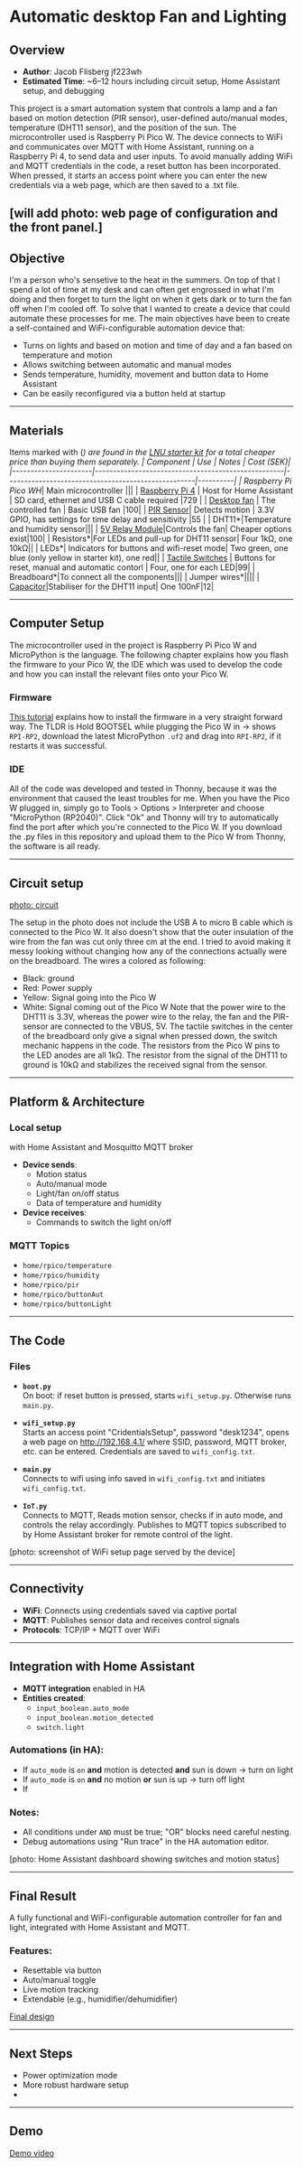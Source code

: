 # Automatic desktop Fan and Lighting

## Overview
- **Author**: Jacob Flisberg jf223wh
- **Estimated Time**: ~6–12 hours including circuit setup, Home Assistant setup, and debugging

This project is a smart automation system that controls a lamp and a fan based on motion detection (PIR sensor), user-defined auto/manual modes, temperature (DHT11 sensor), and the position of the sun. The microcontroller used is Raspberry Pi Pico W. The device connects to WiFi and communicates over MQTT with Home Assistant, running on a Raspberry Pi 4, to send data and user inputs. To avoid manually adding WiFi and MQTT credentials in the code, a reset button has been incorporated. When pressed, it starts an access point where you can enter the new credentials via a web page, which are then saved to a .txt file.

[will add photo: web page of configuration and the front panel.]
---

## Objective

I'm a person who's sensetive to the heat in the summers. On top of that I spend a lot of time at my desk and can often get engrossed in what I'm doing and then forget to turn the light on when it gets dark or to turn the fan off when I'm cooled off. To solve that I wanted to create a device that could automate these processes for me. The main objectives have been to create a self-contained and WiFi-configurable automation device that:

- Turns on lights and based on motion and time of day and a fan based on temperature and motion
- Allows switching between automatic and manual modes
- Sends temperature, humidity, movement and button data to Home Assistant
- Can be easily reconfigured via a button held at startup

---

## Materials
Items marked with (*) are found in the [LNU starter kit](https://www.electrokit.com/lnu-starter) for a total cheaper price than buying them separately.
| Component            | Use                                               | Notes                                               | Cost (SEK)|
|----------------------|----------------------------------------------------|----------------------------------------------------|----------|
| Raspberry Pi Pico WH*| Main microcontroller |||
| [Raspberry Pi 4](https://www.electrokit.com/raspberry-pi-4-model-b/4gb) | Host for Home Assistant | SD card, ethernet and USB C cable required |729 |
| [Desktop fan](https://www.clasohlson.com/se/USB-fl%C3%A4kt-%C3%98-14-cm/p/36-7879?utm_source=google&utm_medium=cpc&utm_campaign=p-se-pmax-clas-ohlson-feed&utm_id=21897558452&gad_source=1&gad_campaignid=21901444282&gclid=Cj0KCQjw953DBhCyARIsANhIZoZweBzYua1UH_ivY2qNI5sKeyH0RI0M__Bl6UYj-kND_Kk1e2YJAbMaAqCREALw_wcB) | The controlled fan | Basic USB fan |100|
| [PIR Sensor](https://www.electrokit.com/pir-rorelsedetektor-hc-sr501)| Detects motion | 3.3V GPIO, has settings for time delay and sensitivity |55 |
| DHT11*|Temperature and humidity sensor|||
| [5V Relay Module](https://www.kjell.com/se/produkter/el-verktyg/elektronik/utvecklingskit/arduino/moduler/luxorparts-relamodul-for-arduino-1x-p87032)|Controls the fan| Cheaper options exist|100|
| Resistors*|For LEDs and pull-up for DHT11 sensor| Four 1kΩ, one 10kΩ||
| LEDs*| Indicators for buttons and wifi-reset mode| Two green, one blue (only yellow in starter kit), one red||
| [Tactile Switches](https://www.electrokit.com/knappar-pcb-sortiment-12st?gad_source=1&gad_campaignid=17338847491&gclid=Cj0KCQjw953DBhCyARIsANhIZoafeAWtfX31QQbni1Q4TaL7jI7SYvFG01E0TW891F5BpbIP6BgtArAaAozBEALw_wcB) | Buttons for reset, manual and automatic contorl | Four, one for each LED|99|
| Breadboard*|To connect all the components|||
| Jumper wires*||||
| [Capacitor](https://www.electrokit.com/x2-kondensator-100nf-275vac-10mm)|Stabiliser for the DHT11 input| One 100nF|12|


---

## Computer Setup
The microcontroller used in the project is Raspberry Pi Pico W and MicroPython is the language. The following chapter explains how you flash the firmware to your Pico W, the IDE which was used to develop the code and how you can install the relevant files onto your Pico W.   

### Firmware
[This tutorial](https://projects.raspberrypi.org/en/projects/getting-started-with-the-pico/3) explains how to install the firmware in a very straight forward way. The TLDR is Hold BOOTSEL while plugging the Pico W in → shows `RPI-RP2`, download the  latest MicroPython `.uf2` and drag into `RPI-RP2`, if it restarts it was successful.

### IDE
All of the code was developed and tested in Thonny, because it was the environment that caused the least troubles for me. When you have the Pico W plugged in, simply go to Tools > Options > Interpreter and choose "MicroPython (RP2040)". Click "Ok" and Thonny will try to automatically find the port after which you're connected to the Pico W. If you download the .py files in this repository and upload them to the Pico W from Thonny, the software is all ready. 

---

## Circuit setup

[photo: circuit](IoT-desktop_circuit.png)

The setup in the photo does not include the USB A to micro B cable which is connected to the Pico W. It also doesn't show that the outer insulation of the wire from the fan was cut only three cm at the end. I tried to avoid making it messy looking without changing how any of the connections actually were on the breadboard. 
The wires a colored as following:
- Black: ground
- Red: Power supply
- Yellow: Signal going into the Pico W
- White: Signal coming out of the Pico W
Note that the power wire to the DHT11 is 3.3V, whereas the power wire to the relay, the fan and the PIR-sensor are connected to the VBUS, 5V. The tactile switches in the center of the breadboard only give a signal when pressed down, the switch mechanic happens in the code. The resistors from the Pico W pins to the LED anodes are all 1kΩ. The resistor from the signal of the DHT11 to ground is 10kΩ and stabilizes the received signal from the sensor.

---

## Platform & Architecture

### Local setup 
with Home Assistant and Mosquitto MQTT broker
- **Device sends**:
  - Motion status
  - Auto/manual mode
  - Light/fan on/off status
  - Data of temperature and humidity
- **Device receives**:
  - Commands to switch the light on/off

### MQTT Topics

- `home/rpico/temperature`
- `home/rpico/humidity`
- `home/rpico/pir`
- `home/rpico/buttonAut`
- `home/rpico/buttonLight`

---

## The Code

### Files

- **`boot.py`**  
  On boot: if reset button is pressed, starts `wifi_setup.py`. Otherwise runs `main.py`.

- **`wifi_setup.py`**  
  Starts an access point "CridentialsSetup", password "desk1234", opens a web page on http://192.168.4.1/ where SSID, password, MQTT broker, etc. can be entered. Credentials are saved to `wifi_config.txt`.

- **`main.py`**  
  Connects to wifi using info saved in `wifi_config.txt`  and initiates `wifi_config.txt`. 

- **`IoT.py`**  
  Connects to MQTT, Reads motion sensor, checks if in auto mode, and controls the relay accordingly. Publishes to MQTT topics subscribed to by Home Assistant broker for remote control of the light.

[photo: screenshot of WiFi setup page served by the device]

---

## Connectivity

- **WiFi**: Connects using credentials saved via captive portal
- **MQTT**: Publishes sensor data and receives control signals
- **Protocols**: TCP/IP + MQTT over WiFi

---

## Integration with Home Assistant

- **MQTT integration** enabled in HA
- **Entities created**:
  - `input_boolean.auto_mode`
  - `input_boolean.motion_detected`
  - `switch.light`

### Automations (in HA):

- If `auto_mode` is `on` **and** motion is detected **and** sun is down → turn on light
- If `auto_mode` is `on` **and** no motion **or** sun is up → turn off light
- If 

### Notes:

- All conditions under `AND` must be true; "OR" blocks need careful nesting.
- Debug automations using "Run trace" in the HA automation editor.

[photo: Home Assistant dashboard showing switches and motion status]

---

## Final Result

A fully functional and WiFi-configurable automation controller for fan and light, integrated with Home Assistant and MQTT.

### Features:
- Resettable via button
- Auto/manual toggle
- Live motion tracking
- Extendable (e.g., humidifier/dehumidifier)

[Final design](Final.jpg)

---

## Next Steps

- Power optimization mode
- More robust hardware setup
- 

---

## Demo

[Demo video](https://youtu.be/RYoqpWf0TjY)

